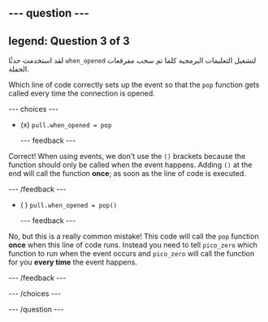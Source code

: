 
--- question ---
---
legend: Question 3 of 3
---

لقد استخدمت حدثًا `when_opened` لتشغيل التعليمات البرمجية كلما تم سحب مفرقعات الحفلة.

Which line of code correctly sets up the event so that the `pop` function gets called every time the connection is opened.

--- choices ---

- (x) `pull.when_opened = pop`

  --- feedback ---

Correct! When using events, we don't use the `()` brackets because the function should only be called when the event happens. Adding `()` at the end will call the function **once**; as soon as the line of code is executed.

  --- /feedback ---

- ( ) `pull.when_opened = pop()`

  --- feedback ---

No, but this is a really common mistake! This code will call the `pop` function **once** when this line of code runs. Instead you need to tell `pico_zero` which function to run when the event occurs and `pico_zero` will call the function for you **every time** the event happens.

  --- /feedback ---

--- /choices ---

--- /question ---
